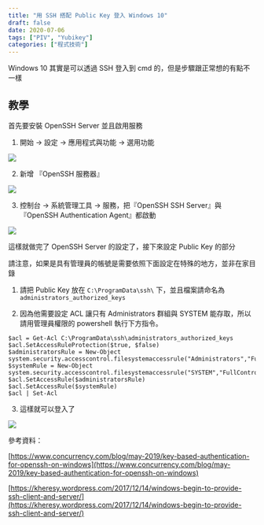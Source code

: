 ```yaml
---
title: "用 SSH 搭配 Public Key 登入 Windows 10"
draft: false
date: 2020-07-06
tags: ["PIV", "Yubikey"]
categories: ["程式技術"]
---
```


Windows 10 其實是可以透過 SSH 登入到 cmd 的，但是步驟跟正常想的有點不一樣

<!--more-->



## 教學

首先要安裝 OpenSSH Server 並且啟用服務

1. 開始 -> 設定 -> 應用程式與功能 -> 選用功能

![](https://hiy.tw/coding/win10_ssh/1.jpeg)

2. 新增 『OpenSSH 服務器』

![](https://hiy.tw/coding/win10_ssh/2.jpeg)

3. 控制台 -> 系統管理工具 -> 服務，把『OpenSSH SSH Server』與『OpenSSH Authentication Agent』都啟動

![](https://hiy.tw/coding/win10_ssh/3.jpeg)

這樣就做完了 OpenSSH Server 的設定了，接下來設定 Public Key 的部分

請注意，如果是具有管理員的帳號是需要依照下面設定在特殊的地方，並非在家目錄

1. 請把 Public Key 放在 `C:\ProgramData\ssh\` 下，並且檔案請命名為 `administrators_authorized_keys`

2. 因為他需要設定 ACL 讓只有 Administrators 群組與 SYSTEM 能存取，所以請用管理員權限的 powershell 執行下方指令。



```
$acl = Get-Acl C:\ProgramData\ssh\administrators_authorized_keys
$acl.SetAccessRuleProtection($true, $false)
$administratorsRule = New-Object system.security.accesscontrol.filesystemaccessrule("Administrators","FullControl","Allow")
$systemRule = New-Object system.security.accesscontrol.filesystemaccessrule("SYSTEM","FullControl","Allow")
$acl.SetAccessRule($administratorsRule)
$acl.SetAccessRule($systemRule)
$acl | Set-Acl
```

3. 這樣就可以登入了

![](https://hiy.tw/coding/win10_ssh/4.png)

參考資料：

[https://www.concurrency.com/blog/may-2019/key-based-authentication-for-openssh-on-windows](https://www.concurrency.com/blog/may-2019/key-based-authentication-for-openssh-on-windows)

[https://kheresy.wordpress.com/2017/12/14/windows-begin-to-provide-ssh-client-and-server/](https://kheresy.wordpress.com/2017/12/14/windows-begin-to-provide-ssh-client-and-server/)






